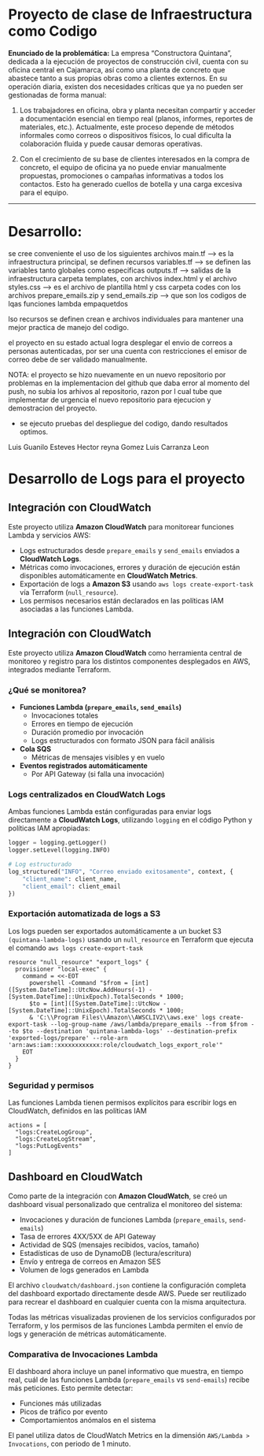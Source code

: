 # Proyecto de clase de Infraestructura como Codigo
**Enunciado de la problemática:**
La empresa “Constructora Quintana”, dedicada a la ejecución de proyectos de construcción civil, cuenta con su oficina central en Cajamarca, así como una planta de concreto que abastece tanto a sus propias obras como a clientes externos. En su operación diaria, existen dos necesidades críticas que ya no pueden ser gestionadas de forma manual:
1.	Los trabajadores en oficina, obra y planta necesitan compartir y acceder a documentación esencial en tiempo real (planos, informes, reportes de materiales, etc.). Actualmente, este proceso depende de métodos informales como correos o dispositivos físicos, lo cual dificulta la colaboración fluida y puede causar demoras operativas.	

2.	Con el crecimiento de su base de clientes interesados en la compra de concreto, el equipo de oficina ya no puede enviar manualmente propuestas, promociones o campañas informativas a todos los contactos. Esto ha generado cuellos de botella y una carga excesiva para el equipo.
------
# Desarrollo:
se cree conveniente el uso de los siguientes archivos
main.tf    --> es la infraestructura principal, se definen recursos
variables.tf  --> se definen las variables tanto globales como especificas
outputs.tf  --> salidas de la infraestructura 
carpeta templates, con archivos index.html y el archivo styles.css  --> es el archivo de plantilla html y css
carpeta codes con los archivos prepare_emails.zip y send_emails.zip --> que son los codigos de lqas funciones lambda empaquetdos

lso recursos se definen  crean e archivos individuales para mantener una mejor practica de manejo del codigo.

el proyecto en su estado actual logra desplegar el envio de correos a personas autenticadas,  por ser una cuenta con restricciones el emisor de correo debe de ser validado manualmente.

NOTA: el proyecto se hizo nuevamente en un nuevo repositorio por problemas en la implementacion del github que daba error al momento del push, no subia los arhivos al repositorio, razon por l cual tube que implementar de urgencia el nuevo repositorio para ejecucion y demostracion del proyecto.

* se ejecuto pruebas del despliegue del codigo, dando resultados optimos.



Luis Guanilo Esteves
Hector reyna Gomez
Luis Carranza Leon

# **Desarrollo de Logs para el proyecto**
##  Integración con CloudWatch

Este proyecto utiliza **Amazon CloudWatch** para monitorear funciones Lambda y servicios AWS:

- Logs estructurados desde `prepare_emails` y `send_emails` enviados a **CloudWatch Logs**.
- Métricas como invocaciones, errores y duración de ejecución están disponibles automáticamente en **CloudWatch Metrics**.
- Exportación de logs a **Amazon S3** usando `aws logs create-export-task` vía Terraform (`null_resource`).
- Los permisos necesarios están declarados en las políticas IAM asociadas a las funciones Lambda.

## Integración con CloudWatch

Este proyecto utiliza **Amazon CloudWatch** como herramienta central de monitoreo y registro para los distintos componentes desplegados en AWS, integrados mediante Terraform.

### ¿Qué se monitorea?

- **Funciones Lambda (`prepare_emails`, `send_emails`)**
  - Invocaciones totales
  - Errores en tiempo de ejecución
  - Duración promedio por invocación
  - Logs estructurados con formato JSON para fácil análisis
- **Cola SQS**
  - Métricas de mensajes visibles y en vuelo
- **Eventos registrados automáticamente**
  - Por API Gateway (si falla una invocación)

### Logs centralizados en CloudWatch Logs

Ambas funciones Lambda están configuradas para enviar logs directamente a **CloudWatch Logs**, utilizando `logging` en el código Python y políticas IAM apropiadas:

```python
logger = logging.getLogger()
logger.setLevel(logging.INFO)

# Log estructurado
log_structured("INFO", "Correo enviado exitosamente", context, {
    "client_name": client_name,
    "client_email": client_email
})
```

### Exportación automatizada de logs a S3
Los logs pueden ser exportados automáticamente a un bucket S3 `(quintana-lambda-logs)` usando un `null_resource` en Terraform que ejecuta el comando 
`aws logs create-export-task`
```
resource "null_resource" "export_logs" {
  provisioner "local-exec" {
    command = <<-EOT
      powershell -Command "$from = [int]([System.DateTime]::UtcNow.AddHours(-1) - [System.DateTime]::UnixEpoch).TotalSeconds * 1000;
      $to = [int]([System.DateTime]::UtcNow - [System.DateTime]::UnixEpoch).TotalSeconds * 1000;
      & 'C:\\Program Files\\Amazon\\AWSCLIV2\\aws.exe' logs create-export-task --log-group-name /aws/lambda/prepare_emails --from $from --to $to --destination 'quintana-lambda-logs' --destination-prefix 'exported-logs/prepare' --role-arn 'arn:aws:iam::xxxxxxxxxxxx:role/cloudwatch_logs_export_role'"
    EOT
  }
}
```
### Seguridad y permisos
Las funciones Lambda tienen permisos explícitos para escribir logs en CloudWatch, definidos en las políticas IAM
```
actions = [
  "logs:CreateLogGroup",
  "logs:CreateLogStream",
  "logs:PutLogEvents"
]
```
## Dashboard en CloudWatch

Como parte de la integración con **Amazon CloudWatch**, se creó un dashboard visual personalizado que centraliza el monitoreo del sistema:

- Invocaciones y duración de funciones Lambda (`prepare_emails`, `send-emails`)
- Tasa de errores 4XX/5XX de API Gateway
- Actividad de SQS (mensajes recibidos, vacíos, tamaño)
- Estadísticas de uso de DynamoDB (lectura/escritura)
- Envío y entrega de correos en Amazon SES
- Volumen de logs generados en Lambda

 El archivo `cloudwatch/dashboard.json` contiene la configuración completa del dashboard exportado directamente desde AWS. Puede ser reutilizado para recrear el dashboard en cualquier cuenta con la misma arquitectura.

 Todas las métricas visualizadas provienen de los servicios configurados por Terraform, y los permisos de las funciones Lambda permiten el envío de logs y generación de métricas automáticamente.

###  Comparativa de Invocaciones Lambda

El dashboard ahora incluye un panel informativo que muestra, en tiempo real, cuál de las funciones Lambda (`prepare_emails` vs `send-emails`) recibe más peticiones. Esto permite detectar:

- Funciones más utilizadas
- Picos de tráfico por evento
- Comportamientos anómalos en el sistema

El panel utiliza datos de CloudWatch Metrics en la dimensión `AWS/Lambda > Invocations`, con periodo de 1 minuto.




